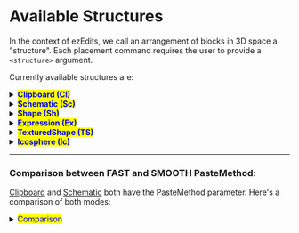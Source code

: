 # Available Structures

In the context of ezEdits, we call an arrangement of blocks in 3D space a "structure". Each placement command requires the user to provide a `<structure>` argument.

Currently available structures are:

<details>

<summary><mark style="color:blue;"><strong>Clipboard (Cl)</strong></mark></summary>

A structure based on your current WorldEdit Clipboard (//copy).

Syntax: <mark style="color:orange;">`Clipboard`</mark>

Abbr.: <mark style="color:orange;">`Cl`</mark>

Options:

* <mark style="color:blue;">**`Origin`**</mark><mark style="color:blue;">**&#x20;**</mark><mark style="color:blue;">**(O)**</mark>. Defaults to INHERENT.
  * INHERENT (I) will use the position it was copied at
  * CENTER (C) will use the geometric center of the clipboard
* <mark style="color:blue;">**`PasteMethod`**</mark><mark style="color:blue;">**&#x20;**</mark><mark style="color:blue;">**(PM**</mark><mark style="color:blue;">)</mark>. Defaults to FAST. See [#comparison-between-fast-and-smooth-pastemethod](available-structures.md#comparison-between-fast-and-smooth-pastemethod "mention")
  * FAST (fast): Default unaltered pasting of clipboards, like //paste
  * SMOOTHED (smooth): Applies interpolation when the placement cannot be matched into the world grid, e.g. when placing with a 45° rotated orientation. Has a slightly more smoothed look to it, which may preferred for freely rotated placements.
  * See [#comparison-between-fast-and-smooth-pastemethod](available-structures.md#comparison-between-fast-and-smooth-pastemethod "mention")

- Example: <mark style="color:orange;">`Clipboard(Origin:INHERENT,PasteMethod:SMOOTHED)`</mark> <mark style="color:orange;">or</mark> <mark style="color:orange;">`Cl(O:I,PM:smooth)`</mark>

</details>



<details>

<summary><mark style="color:blue;"><strong>Schematic (Sc)</strong></mark></summary>

A structure based on a schematic file.

Syntax: <mark style="color:orange;">`Schematic(Filename:<name>,...)`</mark>

Abbr.: <mark style="color:orange;">`Sc(N:<name>,...)`</mark>

Mandatory parameters:

* <mark style="color:orange;">**`Filename`**</mark> **(**<mark style="color:orange;">**`N`**</mark>**)**. The filename of the schematic you want to place.

Options:

* <mark style="color:blue;">**`Format`**</mark> **(**<mark style="color:blue;">**`F`**</mark>**)**. Format of the schematic file. Defaults to <mark style="color:blue;">`sponge.3`</mark> (or FAWE's fast if you're using FAWE). The default value should work for the majority of cases.
* <mark style="color:blue;">**`Origin`**</mark> **(**<mark style="color:blue;">**`O`**</mark>**)**. Defaults to <mark style="color:blue;">`INHERENT`</mark>.
  * INHERENT (I) will use the position it was copied at.
  * CENTER (C) will use the center of the clipboard's region as the origin instead.
* <mark style="color:blue;">**`PasteMethod`**</mark> **(**<mark style="color:blue;">**`PM`**</mark>). Defaults to <mark style="color:blue;">`FAST`</mark>.
  * FAST (fast): Default unaltered pasting of clipboards, like //paste
  * SMOOTHED (smooth): Applies interpolation when the placement cannot be matched into the world grid, e.g. when placing with a 45° rotated orientation. Has a slightly more smoothed look to it, which may preferred for freely rotated placements.
  * See [#comparison-between-fast-and-smooth-pastemethod](available-structures.md#comparison-between-fast-and-smooth-pastemethod "mention")

</details>



<details>

<summary><mark style="color:blue;"><strong>Shape (Sh)</strong></mark></summary>

An expression-based shape. EzEdits provides plenty of predefined ones. Material defined by a pattern.

Syntax: <mark style="color:orange;">`Shape(Shape:<shape>,Pattern:<pattern>)`</mark>

Abbr.: <mark style="color:orange;">`Sh(S:<shape>,P:<pattern>)`</mark>

Mandatory Parameters:

* <mark style="color:orange;">**`Shape`**</mark> (<mark style="color:orange;">**`S`**</mark>). Well, defines the shape of the Shape structure. Additional parameters are given within the parenthesis after. Available shapes are:
  *   `Cone`

      ![](../../.gitbook/assets/StructuresShapesCone.png)
  *   `Crystal([Sides:<sides>],[Extrusion:<value>])`

      ![](../../.gitbook/assets/StructuresShapesCrystal.gif)
  *   `Cuboid`

      ![](../../.gitbook/assets/StructuresShapesCuboid.png)
  *   `Curl`

      ![](../../.gitbook/assets/StructuresShapesCurl.png)
  *   `Cylinder`

      ![](../../.gitbook/assets/StructuresShapesCylinder.png)
  *   `Ellipsoid`

      ![](../../.gitbook/assets/StructuresShapesEllipsoid.png)
  *   `Fur`

      ![](../../.gitbook/assets/StructuresShapesFur.png)
  *   `Heart`

      ![](../../.gitbook/assets/StructuresShapesHeart.png)
  *   `Jellybean`

      ![](../../.gitbook/assets/StructuresShapesJellybean.png)
  *   `Leaf`

      ![](../../.gitbook/assets/StructuresShapesLeaf.png)
  *   `Lemon`

      ![](../../.gitbook/assets/StructuresShapesLemon.png)
  *   `Onion`

      ![](../../.gitbook/assets/StructuresShapesOnion.png)
  *   `Polygon([Sides:<sides>])`

      ![](../../.gitbook/assets/StructuresShapesPolygon.gif)
  *   `Pyramid([Sides:<sides>])`

      ![](../../.gitbook/assets/StructuresShapesPyramid.gif)
  *   `Supersphere(Exponent:<exponent>)`

      ![](../../.gitbook/assets/StructuresShapesSupersphere.gif)
  *   `Tetrahedron`

      ![](../../.gitbook/assets/StructuresShapesTetrahedron.png)
  *   `Torus(Thickness:<value>)`

      ![](../../.gitbook/assets/StructuresShapesTorus.gif)
  * `=<expression>`
    * In addition to predefined shapes, you can also define your own shape with a WorldEdit expression.
    * For example, this expression will create spirals:\
      <mark style="color:blue;">`Shape(S:`</mark><mark style="color:blue;">**`=x+=sin(2*pi*y)/2;z+=cos(2*pi*y)/2;x*x+z*z<0.3^2`**</mark><mark style="color:blue;">`,P:clay)`</mark>
* <mark style="color:orange;">**`Pattern`**</mark> (<mark style="color:orange;">**`P`**</mark>). The pattern which the shape should be made of.
  * Note: Commas `,` being part of the argument breaks the input parser. If you want to use a pattern that uses commas then you need to put your Pattern argument in quotes: E.g. <mark style="color:blue;">`Sh(S:Cone,Pattern:`</mark><mark style="color:blue;">**`"dirt,diamond_block"`**</mark><mark style="color:blue;">`)`</mark>

</details>



<details>

<summary><mark style="color:blue;"><strong>Expression (Ex)</strong></mark></summary>

An expression-based shape. One expression defines both the shape and the texturing.

Syntax: <mark style="color:orange;">`Expression(Expression:=<expression>,Palette:<palette>)`</mark>

Abbr.: <mark style="color:orange;">`Ex(E:=<expression>,P:<palette>)`</mark>

Mandatory Parameters:

* <mark style="color:orange;">**`Expression`**</mark> **(**<mark style="color:orange;">**`E`**</mark>**)**. Input variables are `x`, `y`, `z`, all between \[-1,1], and `seed`.&#x20;
  * `x=0`,`y=0`,`z=0` is the origin of the structure.
  * If the expression f(x,y,z) evaluates as _f_≤_0_, 0 or negative, then the position will be air.
  * If it evaluates as _1>f>0_, between 0 and 1, then the according palette block is placed.
  * Otherwise, any value 1 or larger will place the last palette block.
  * `seed` is a random integer between 0 and 2147483647, different for each placement (but most importantly constant within a single placement)
* <mark style="color:orange;">**`Palette`**</mark> **(**<mark style="color:orange;">**`P`**</mark>**)**. The set of blocks of which the structure should be made of.
  * Note: Commas `,` being part of the argument breaks the input parser. If you want to use a palette that uses commas then you need to put your Palette argument in quotes: E.g. <mark style="color:blue;">`Ex(E:=y*.5+.5,Palette:`</mark><mark style="color:blue;">**`"##GlowOrange,-##GlowPurple"`**</mark><mark style="color:blue;">`)`</mark>

Example:

<mark style="color:blue;">`Ex(E:"=x*x+y*y+z*z<perlin(seed,x,y,z,1,1,.5)",P:clay)`</mark>

![](../../.gitbook/assets/StructuresExpression_example1.gif)

</details>



<details>

<summary><mark style="color:blue;"><strong>TexturedShape (TS)</strong></mark></summary>

An expression-based shape with an expression-based texturing. The Shape parameter defines its shape. The Palette and Texturing-Shape parameters define its material.

Syntax: <mark style="color:orange;">`TexturedShape(Shape:<shape>,TexturingShape:<shape>,Palette:<palette>)`</mark>

Abbr.: <mark style="color:orange;">`TS(S:<shape>,T:<shape>,P:<palette>)`</mark>

Mandatory Parameters:

* <mark style="color:orange;">**`Shape`**</mark> **(**<mark style="color:orange;">**`S`**</mark>**)**. See [Shape Structure](available-structures.md#shape-sh).
* <mark style="color:orange;">**`TexturingShape`**</mark> **(**<mark style="color:orange;">**`T`**</mark>**)**. Defines which parts of the shape are painted with which blocks of the palette. Accepts a shape, just like the Shape Parameter.
* <mark style="color:orange;">**`Palette`**</mark> **(**<mark style="color:orange;">**`P`**</mark>**)**<mark style="color:orange;">.</mark> The set of blocks of which the shape should be made of.
  * Note: Commas `,` being part of the argument breaks the input parser. If you want to use a palette that uses commas then you need to put your Palette argument in quotes: E.g. <mark style="color:blue;">`TS(S:Cone,T:=y*.5+.5;Palette:`</mark><mark style="color:blue;">**`"dirt,diamond_block"`**</mark><mark style="color:blue;">`)`</mark>

</details>



<details>

<summary><mark style="color:blue;"><strong>Icosphere (Ic)</strong></mark></summary>

(<mark style="color:red;">**`!`**</mark>) Only available if [Arceon](https://www.patreon.com/c/arcaniax/home) v0.4.8 or higher is running on your server.

A deformed icosphere. Popularised in the building community under the [Arceon Boulder](https://github.com/Brennian/Arceon-1.14/wiki/Brushes#boulder-brush).

Syntax: <mark style="color:orange;">`Icosphere(Pattern:<pattern>,Randomness:<value>,Subdivisions:<value>)`</mark>

Abbr.: <mark style="color:orange;">`Ic(P:<pattern>,R:<value>,S:<value>)`</mark>

Mandatory Parameters:

* <mark style="color:orange;">**`Pattern`**</mark> (<mark style="color:orange;">**`P`**</mark>). The pattern which the shape should be made of.
  * Note: Commas `,` being part of the argument breaks the input parser. If you want to use a pattern that uses commas then you need to put your Pattern argument in quotes: E.g. <mark style="color:blue;">`Ic(P:`</mark><mark style="color:blue;">**`"dirt,diamond_block"`**</mark><mark style="color:blue;">`)`</mark>&#x20;

Optional Parameters:

* <mark style="color:blue;">**`Randomness`**</mark> **(**<mark style="color:blue;">**`R`**</mark>**)**. Defines how strongly the icosphere is deformed.
  * Defaults to <mark style="color:blue;">`0.5`</mark>.
  * Accepts a value between 0 and 1:
    * 0 resulting in a perfectly uniform icosphere,
    * ![](../../.gitbook/assets/StructuresIcosphere_example1.png)
    * 0.5 results in a fairly deformed boulder shape.
    * ![](../../.gitbook/assets/StructuresIcosphere_example2.gif)
    * 1 resulting in a maximally deformed boulder shape.
    * ![](../../.gitbook/assets/StructuresIcosphere_example3.gif)
    * All above examples at Subdivisions=0.
* <mark style="color:blue;">**`Subdivisions`**</mark> **(**<mark style="color:blue;">**`S`**</mark>**)**. Determines the amount of polygons used.
  * Defaults to <mark style="color:blue;">`0`</mark>.
  * Choose between 0, 1, 2, 3, 4:
    * 0 results in the most low-poly look
    * ![](../../.gitbook/assets/StructuresIcosphere_example2.gif)
    * 1
    * ![](../../.gitbook/assets/StructuresIcosphere_example4.gif)
    * 2
    * ![](../../.gitbook/assets/StructuresIcosphere_example5.gif)
    * 3
    * ![](../../.gitbook/assets/StructuresIcosphere_example6.gif)
    * 4 results in many polygons used, but also limits the amount of randomness, resulting in a pretty spherical look even with maximum randomness as you can already see with 3 subdivisions.
  * (<mark style="color:red;">**`!`**</mark>) Large values have a large performance impact.

Remember: All of the given examples were rendered with equal dimensions across all three axes. Use the [dimensions parameter](placement-parameters.md#dimensions-s) to stretch and squish along the three axes.

</details>

***

### Comparison between FAST and SMOOTH PasteMethod:

[Clipboard](available-structures.md#clipboard-cl) and [Schematic](available-structures.md#schematic-sc) both have the PasteMethod parameter. Here's a comparison of both modes:

<details>

<summary><mark style="color:blue;">Comparison</mark></summary>

Let's say this is our clipboard or our schematic:

<img src="../../.gitbook/assets/StructuresPasteMethod_example1.png" alt="" data-size="original">

Here's how it would look pasted at an odd angle when using

* `PasteMethod:FAST`

<img src="../../.gitbook/assets/StructuresPasteMethod_example2.png" alt="" data-size="original">

* vs `PasteMethod:SMOOTHED`

<img src="../../.gitbook/assets/StructuresPasteMethod_example3.png" alt="" data-size="original">

Or when pasted a significantly larger size:

* `PasteMethod:FAST`

<img src="../../.gitbook/assets/StructuresPasteMethod_example4.png" alt="" data-size="original">

* vs `PasteMethod:SMOOTHED`

<img src="../../.gitbook/assets/StructuresPasteMethod_example5.png" alt="" data-size="original">

There's also an additional parameter to the SMOOTHED PasteMethod: The `FillBias`. It allows you to specify whether the tool should try to place _more_ blocks or try to place _less_ blocks. This could be particularly helpful for e.g., particularly thin structures.

Let's say this curved one-block thick sheet is our clipboard/schematic now.

<img src="../../.gitbook/assets/StructuresPasteMethod_example6.png" alt="" data-size="original">

Here's how _it_ would look pasted **at an odd angle** when using

* `//paste` or`PasteMethod:FAST`

<img src="../../.gitbook/assets/StructuresPasteMethod_example7.png" alt="" data-size="original">

* compared to `PasteMethod:SMOOTHED`

<img src="../../.gitbook/assets/StructuresPasteMethod_example9.png" alt="" data-size="original">

* compared to `PasteMethod:SMOOTHED,FillBias:3` (default FillBias is 1.0)

<img src="../../.gitbook/assets/StructuresPasteMethod_example8.png" alt="" data-size="original">

* compared to a GIF going from `Fillbias:`**`0.25`** up to `Fillbias:`**`3.0`**

<img src="../../.gitbook/assets/StructuresPasteMethod_example10.gif" alt="" data-size="original">

</details>
